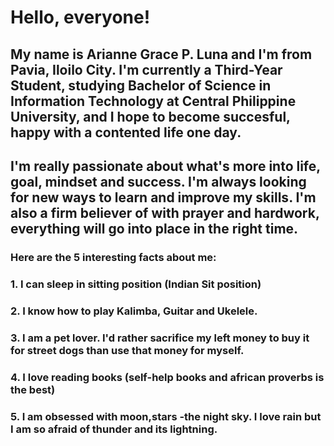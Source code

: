 #	Hello, everyone!

##	 My name is Arianne Grace P. Luna and I'm from Pavia, Iloilo City. I'm currently a Third-Year Student, studying Bachelor of Science in Information Technology at Central Philippine University, and I hope to become succesful, happy with a contented life one day.

##	 I'm really passionate about what's more into life, goal, mindset and success. I'm always looking for new ways to learn and improve my skills. I'm also a firm believer of with prayer and hardwork, everything will go into place in the right time. 
	
###	Here are the 5 interesting facts about me:
###	1. I can sleep in sitting position (Indian Sit position)
###	2. I know how to play Kalimba, Guitar and Ukelele. 
###	3. I am a pet lover. I'd rather sacrifice my left money to buy it for street dogs than use that money for myself. 
###	4. I love reading books (self-help books and african proverbs is the best)
###	5. I am obsessed with moon,stars -the night sky. I love rain but I am so afraid of thunder and its lightning. 

